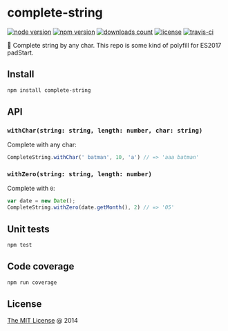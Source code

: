 # complete-string

[![node version](https://img.shields.io/node/v/complete-string.svg)](https://www.npmjs.com/package/complete-string)
[![npm version](https://badge.fury.io/js/complete-string.svg)](https://badge.fury.io/js/complete-string)
[![downloads count](https://img.shields.io/npm/dt/complete-string.svg)](https://www.npmjs.com/package/complete-string)
[![license](https://img.shields.io/npm/l/complete-string.svg)](https://www.npmjs.com/package/complete-string)
[![travis-ci](https://api.travis-ci.com/piecioshka/complete-string.svg?branch=master)](https://app.travis-ci.com/github/piecioshka/complete-string)

:hammer: Complete string by any char. This repo is some kind of polyfill for ES2017 padStart.

## Install

```bash
npm install complete-string
```

## API

### `withChar(string: string, length: number, char: string)`

Complete with any char:

```javascript
CompleteString.withChar(' batman', 10, 'a') // => 'aaa batman'
```

### `withZero(string: string, length: number)`

Complete with `0`:

```javascript
var date = new Date();
CompleteString.withZero(date.getMonth(), 2) // => '05'
```

## Unit tests

```bash
npm test
```

## Code coverage

```bash
npm run coverage
```

## License

[The MIT License](http://piecioshka.mit-license.org) @ 2014
